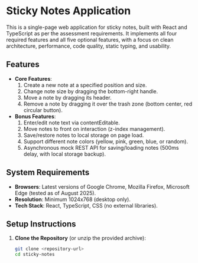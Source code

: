 # Sticky Notes Application

This is a single-page web application for sticky notes, built with React and TypeScript as per the assessment requirements. It implements all four required features and all five optional features, with a focus on clean architecture, performance, code quality, static typing, and usability.

## Features
- **Core Features**:
  1. Create a new note at a specified position and size.
  2. Change note size by dragging the bottom-right handle.
  3. Move a note by dragging its header.
  4. Remove a note by dragging it over the trash zone (bottom center, red circular button).
- **Bonus Features**:
  1. Enter/edit note text via contentEditable.
  2. Move notes to front on interaction (z-index management).
  3. Save/restore notes to local storage on page load.
  4. Support different note colors (yellow, pink, green, blue, or random).
  5. Asynchronous mock REST API for saving/loading notes (500ms delay, with local storage backup).

## System Requirements
- **Browsers**: Latest versions of Google Chrome, Mozilla Firefox, Microsoft Edge (tested as of August 2025).
- **Resolution**: Minimum 1024x768 (desktop only).
- **Tech Stack**: React, TypeScript, CSS (no external libraries).

## Setup Instructions
1. **Clone the Repository** (or unzip the provided archive):
   ```bash
   git clone <repository-url>
   cd sticky-notes

